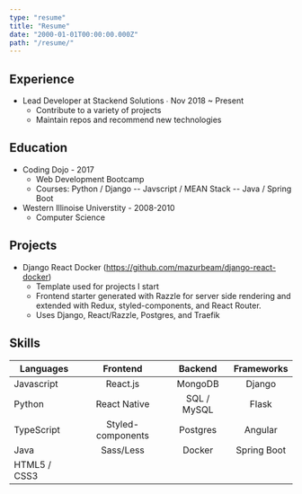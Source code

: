 ```yaml
---
type: "resume"
title: "Resume"
date: "2000-01-01T00:00:00.000Z"
path: "/resume/"
---
```


## Experience
- Lead Developer at Stackend Solutions ∙ Nov 2018 ~ Present
  - Contribute to a variety of projects 
  - Maintain repos and recommend new technologies

## Education
- Coding Dojo - 2017
  -  Web Development Bootcamp
  - Courses:  Python / Django
    -- Javscript / MEAN Stack
    -- Java / Spring Boot
- Western Illinoise Universtity - 2008-2010
    - Computer Science

## Projects
- Django React Docker (https://github.com/mazurbeam/django-react-docker)
  - Template used for projects I start
  - Frontend starter generated with Razzle for server side rendering and extended with Redux, styled-components, and React Router.
  - Uses Django, React/Razzle, Postgres, and Traefik

## Skills


| Languages      | Frontend       | Backend       | Frameworks       | 
| ------------- |:-------------:|:-------------:|:-------------:| 
| Javascript    | React.js       | MongoDB      | Django
| Python        | React Native   |  SQL / MySQL | Flask
| TypeScript    | Styled-components| Postgres   | Angular 
| Java          | Sass/Less      | Docker       | Spring Boot
| HTML5 / CSS3  |     |      |